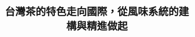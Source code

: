 ---
id: "86"
lang: zh-tw
publish: "TRUE"
description: 「台灣茶風味系統精進」部會自提案
selected: "FALSE"
blog_selected: "FALSE"
thumbnail: https://img.youtube.com/vi/jPY_E7WU_RE/maxresdefault.jpg
cover: https://youtu.be/jPY_E7WU_RE
title: 台灣茶的特色走向國際，從風味系統的建構與精進做起
introduction:
  content: 農委會茶葉改良場為建立台灣茶葉的風味系統，藉此推廣品茶文化並將台灣茶推向國際，設計了風味輪1.0版先行推廣。為了讓風味系統更貼近品茶專業者、茶葉愛好者及一般消費者的使用情境，茶改場在開放政府聯絡人月會提出「自提案」，透過協作會議的方式蒐集更多元的意見，會議當天透過各方專業的對話與創作，啟發了更豐富的內容與形式，也為風味系統2.0和未來的資料數位化立下厚實的基礎。
  image: https://cm.pdis.nat.gov.tw/images/post/1FQ_ACJ2jElqoUZdqHnKLyMqq0Po0W3Gu.jpg
color: yellow
join:
  type: 部
  title: 為了建構臺灣品茶文化，透過系統性的茶葉風味說明，協助消費者精準選購所需茶葉。
  link: https://join.gov.tw/policies/detail/005fbf96-5e1f-4dd4-88c6-c179dca03128
layout: post
departments:
  - 農委會
tags:
  - 文化
  - 共創
embed:
  mind_map:
    links:
      - https://miro.com/app/live-embed/o9J_lZm8QLc=/?moveToViewport=12868,-3835,15008,7099&embedAutoplay=true
  ministry_slide:
    links:
      - https://issuu.com/pdis.tw/docs/1100312_______
  host_slide:
    links:
      - https://issuu.com/pdis.tw/docs/_86-_______________
pictures:
  - https://cm.pdis.nat.gov.tw/images/post/1rHCCXssGtIqdMEP542kY0h-I92IKiDbm.jpg
  - https://cm.pdis.nat.gov.tw/images/post/114jhyqJUkI4e4lu9LJ2SsSJ5JOxjtWvI.jpg
  - https://cm.pdis.nat.gov.tw/images/post/1o2OKp8tMoJPwu5WGpr1XFh-oPOp0VxQw.jpg
  - https://cm.pdis.nat.gov.tw/images/post/1pMfjaWSKaE8QtS6xcfGtGj2ubuWc-9e6.jpg
---